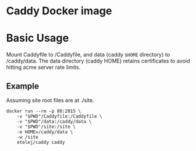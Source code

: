 # Caddy Docker image

# Basic Usage
Mount Caddyfile to /Caddyfile, and data (caddy `$HOME` directory) to /caddy/data. The data directory (caddy HOME) retains certificates to avoid hitting acme server rate limits.


## Example
Assuming site root files are at ./site.
```
docker run --rm -p 80:2015 \
	-v "$PWD"/Caddyfile:/Caddyfile \
	-v "$PWD"/data:/caddy/data \
	-v "$PWD"/site:/site \
	-e HOME=/caddy/data \
	-w /site
	etelej/caddy caddy
```
